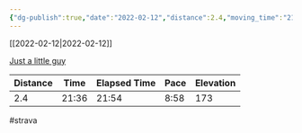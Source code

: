 ```yaml
---
{"dg-publish":true,"date":"2022-02-12","distance":2.4,"moving_time":"21:36","elapsed_time":"21:54","pace":"8:58","total_elevation_gain":173,"url":"https://www.strava.com/activities/6674498857","permalink":"/01-personal/strava/2022-02-12-just-a-little-guy/","dgPassFrontmatter":true}
---
```



[[2022-02-12\|2022-02-12]]

[Just a little guy](https://www.strava.com/activities/6674498857)

| Distance | Time  | Elapsed Time | Pace | Elevation |
| -------- | ----- | ------------ | ---- | --------- |
| 2.4      | 21:36 | 21:54        | 8:58 | 173       |




#strava
